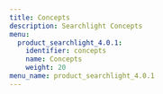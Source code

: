 ```yaml
---
title: Concepts
description: Searchlight Concepts
menu:
  product_searchlight_4.0.1:
    identifier: concepts
    name: Concepts
    weight: 20
menu_name: product_searchlight_4.0.1
---
```

